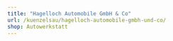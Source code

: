 ```yaml
---
title: "Hagelloch Automobile GmbH & Co"
url: /kuenzelsau/hagelloch-automobile-gmbh-und-co/
shop: Autowerkstatt
---
```

